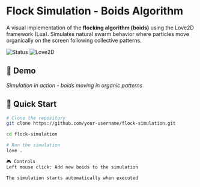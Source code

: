 # Flock Simulation - Boids Algorithm

A visual implementation of the **flocking algorithm (boids)** using the Love2D framework (Lua). 
Simulates natural swarm behavior where particles move organically on the screen following collective patterns.

![Status](https://img.shields.io/badge/Status-Active-success)
![Love2D](https://img.shields.io/badge/Love2D-11.3-ff2d20)

## 🎥 Demo

*Simulation in action - boids moving in organic patterns*

## 🚀 Quick Start

```bash
# Clone the repository
git clone https://github.com/your-username/flock-simulation.git

cd flock-simulation

# Run the simulation
love .

🎮 Controls
Left mouse click: Add new boids to the simulation

The simulation starts automatically when executed
